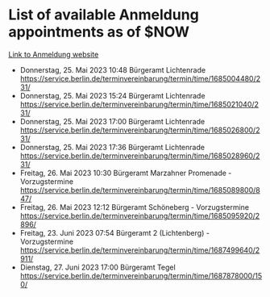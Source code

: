 # List of available Anmeldung appointments as of $NOW
[Link to Anmeldung website](https://service.berlin.de/terminvereinbarung/termin/tag.php?termin=1&anliegen[]=120686&dienstleisterlist=122210,122217,327316,122219,327312,122227,327314,122231,327346,122243,327348,122254,122252,329742,122260,329745,122262,329748,122271,327278,122273,327274,122277,327276,330436,122280,327294,122282,327290,122284,327292,122291,327270,122285,327266,122286,327264,122296,327268,150230,329760,122297,327286,122294,327284,122312,329763,122314,329775,122304,327330,122311,327334,122309,327332,317869,122281,327352,122279,329772,122283,122276,327324,122274,327326,122267,329766,122246,327318,122251,327320,122257,327322,122208,327298,122226,327300&herkunft=http%3A%2F%2Fservice.berlin.de%2Fdienstleistung%2F120686%2F)
- Donnerstag, 25. Mai 2023 10:48 Bürgeramt Lichtenrade https://service.berlin.de/terminvereinbarung/termin/time/1685004480/231/
- Donnerstag, 25. Mai 2023 15:24 Bürgeramt Lichtenrade https://service.berlin.de/terminvereinbarung/termin/time/1685021040/231/
- Donnerstag, 25. Mai 2023 17:00 Bürgeramt Lichtenrade https://service.berlin.de/terminvereinbarung/termin/time/1685026800/231/
- Donnerstag, 25. Mai 2023 17:36 Bürgeramt Lichtenrade https://service.berlin.de/terminvereinbarung/termin/time/1685028960/231/
- Freitag, 26. Mai 2023 10:30 Bürgeramt Marzahner Promenade - Vorzugstermine https://service.berlin.de/terminvereinbarung/termin/time/1685089800/847/
- Freitag, 26. Mai 2023 12:12 Bürgeramt Schöneberg - Vorzugstermine https://service.berlin.de/terminvereinbarung/termin/time/1685095920/2896/
- Freitag, 23. Juni 2023 07:54 Bürgeramt 2 (Lichtenberg) - Vorzugstermine https://service.berlin.de/terminvereinbarung/termin/time/1687499640/2911/
- Dienstag, 27. Juni 2023 17:00 Bürgeramt Tegel https://service.berlin.de/terminvereinbarung/termin/time/1687878000/150/
